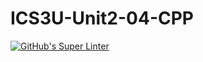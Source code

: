 # ICS3U-Unit2-04-CPP

[![GitHub's Super Linter](https://github.com/Peter-Gemmell/ICS3U-Unit2-04-CPP/workflows/GitHub's%20Super%20Linter/badge.svg)](https://github.com/Peter-Gemmell/ICS3U-Unit2-04-CPP/actions)
